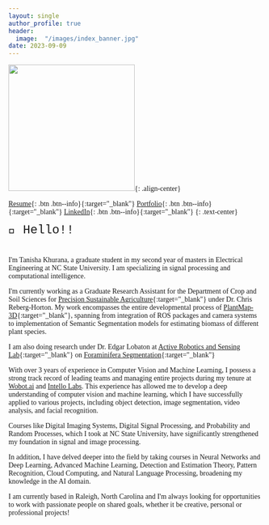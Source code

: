```yaml
---
layout: single
author_profile: true
header:
  image:  "/images/index_banner.jpg"
date: 2023-09-09
---
```

<html>
<head>
    <style>
        body {
            font-family: 'Times New Roman', Times, serif;
        }
    </style>
</head>
<body>

</body>
</html>

<img src="https://raw.githubusercontent.com/tanisha1112/tanisha1112.github.io/master/images/IMG_6828-modified.png" width="250">{: .align-center}

[Resume](https://tanisha1112.github.io/cv/){: .btn .btn--info}{:target="_blank"} [Portfolio](https://tanisha1112.github.io/projects/){: .btn .btn--info}{:target="_blank"} [LinkedIn](https://www.linkedin.com/in/tanisha-khurana/){: .btn .btn--info}{:target="_blank"}
{: .text-center}

<div style="margin-bottom:1cm; font-family: 'Courier New', Courier, monospace;" align="left"><font size="5">👋 Hello!!</font></div>

I'm Tanisha Khurana, a graduate student in my second year of masters in Electrical Engineering at NC State University. I am specializing in signal processing and computational intelligence.

I'm currently working as a Graduate Research Assistant for the Department of Crop and Soil Sciences for [Precision Sustainable Agriculture](https://www.precisionsustainableag.org/){:target="_blank"} under Dr. Chris Reberg-Horton. My work encompasses the entire developmental process of [PlantMap-3D](https://www.precisionsustainableag.org/plantmap3d){:target="_blank"}, spanning from integration of ROS packages and camera systems to implementation of Semantic Segmentation models for estimating biomass of different plant species. 

I am also doing research under Dr. Edgar Lobaton at [Active Robotics and Sensing Lab](https://research.ece.ncsu.edu/aros/){:target="_blank"} on [Foraminifera Segmentation](https://research.ece.ncsu.edu/aros/foram-identification/){:target="_blank"}

With over 3 years of experience in Computer Vision and Machine Learning, I possess a strong track record of leading teams and managing entire projects during my tenure at [Wobot.ai](https://wobot.ai/) and [Intello Labs](https://www.intellolabs.com/). This experience has allowed me to develop a deep understanding of computer vision and machine learning, which I have successfully applied to various projects, including object detection, image segmentation, video analysis, and facial recognition.

Courses like Digital Imaging Systems, Digital Signal Processing, and Probability and Random Processes, which I took at NC State University, have significantly strengthened my foundation in signal and image processing.

In addition, I have delved deeper into the field by taking courses in Neural Networks and Deep Learning, Advanced Machine Learning, Detection and Estimation Theory, Pattern Recognition, Cloud Computing, and Natural Language Processing, broadening my knowledge in the AI domain.

I am currently based in Raleigh, North Carolina and I'm always looking for opportunities to work with passionate people on shared goals, whether it be creative, personal or professional projects!


